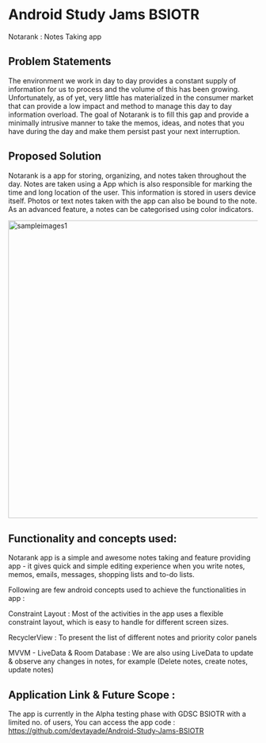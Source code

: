# Android Study Jams BSIOTR 

Notarank : Notes Taking app

## Problem Statements 

The environment we work in day to day provides a constant supply of information for us to process and the volume of this has been growing.  Unfortunately, as of yet, very little has materialized in the consumer market that can provide a low impact and method to manage this day to day information overload.  The goal of Notarank is to fill this gap and provide a minimally intrusive manner to take the memos, ideas, and notes that you have during the day and make them persist past your next interruption.

## Proposed Solution 

Notarank is a app for storing, organizing, and notes taken throughout the day.  Notes are taken using a App which is also responsible for marking the time and long location of the user.  This information is stored in users device itself.   Photos or text notes taken with the app can also be bound to the note.  As an advanced feature, a notes can be categorised using color indicators. 

<img width="600" alt="sampleimages1" src="https://github.com/devtayade/Android-Study-Jams-BSIOTR/blob/master/WhatsApp%20Image%202022-01-10%20at%201.15.55%20AM.jpeg?raw=true">

## Functionality and concepts used:

Notarank app is a simple and awesome notes taking and feature providing app - it gives quick and simple editing experience when you write notes, memos, emails, messages, shopping lists and to-do lists. 

Following are few android concepts used to achieve the functionalities in app :

Constraint Layout : Most of the activities in the app uses a flexible constraint layout, which is easy to handle for different screen sizes.

RecyclerView : To present the list of different notes and priority color panels

MVVM - LiveData & Room Database : We are also using LiveData to update & observe any changes in notes, for example (Delete notes, create notes, update notes)

## Application Link & Future Scope :

The app is currently in the Alpha testing phase with GDSC BSIOTR with a limited no. of users, 
You can access the app code : https://github.com/devtayade/Android-Study-Jams-BSIOTR


